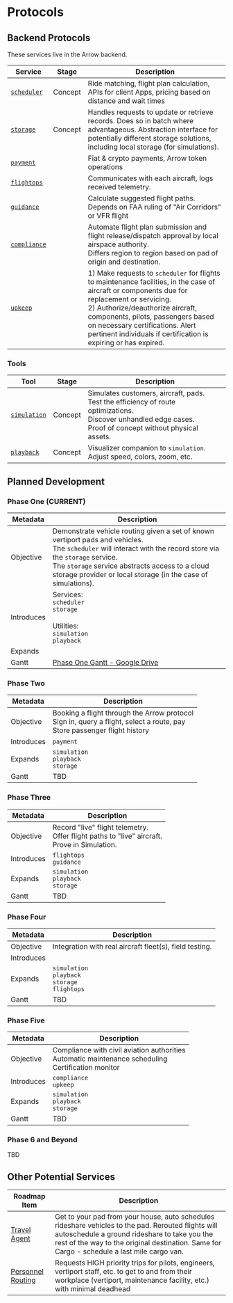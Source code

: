 # Protocols

## Backend Protocols

These services live in the Arrow backend.

Service | Stage | Description
--- | --- | ---
[`scheduler`](./scheduler) | Concept | Ride matching, flight plan calculation, APIs for client Apps, pricing based on distance and wait times
[`storage`](./storage) | Concept |  Handles requests to update or retrieve records. Does so in batch where advantageous. Abstraction interface for potentially different storage solutions, including local storage (for simulations).
[`payment`](./payment) | | Fiat & crypto payments, Arrow token operations
[`flightops`](./flightops) | | Communicates with each aircraft, logs received telemetry.
[`guidance`](./guidance) | | Calculate suggested flight paths. Depends on FAA ruling of "Air Corridors" or VFR flight
[`compliance`](./compliance) | | Automate flight plan submission and flight release/dispatch approval by local airspace authority.<Br>Differs region to region based on pad of origin and destination.
[`upkeep`](./upkeep) | | 1) Make requests to `scheduler` for flights to maintenance facilities, in the case of aircraft or components due for replacement or servicing.<br>2) Authorize/deauthorize aircraft, components, pilots, passengers based on necessary certifications. Alert pertinent individuals if certification is expiring or has expired.

### Tools

Tool | Stage | Description
--- | --- | ---
[`simulation`](./test/simulation) | Concept | Simulates customers, aircraft, pads.<br/>Test the efficiency of route optimizations.<br/>Discover unhandled edge cases.<br/>Proof of concept without physical assets.
[`playback`](./test/playback) | Concept | Visualizer companion to `simulation`.<br/>Adjust speed, colors, zoom, etc.

## Planned Development

### Phase One **(CURRENT)**

Metadata | Description
--- | ---
Objective | Demonstrate vehicle routing given a set of known vertiport pads and vehicles.<br/>The `scheduler` will interact with the record store via the `storage` service.<br/>The `storage` service abstracts access to a cloud storage provider or local storage (in the case of simulations).
Introduces | Services:<br/>`scheduler`<br/>`storage`<br/><br/>Utilities:<br/>`simulation`<br/>`playback`
Expands |
Gantt | [Phase One Gantt - Google Drive](https://docs.google.com/spreadsheets/d/1n2YXbq1wimU18PORQtSU--8hPNuETFIXwcqq1udSDQI/edit?usp=sharing)

### Phase Two

Metadata | Description
--- | ---
Objective | Booking a flight through the Arrow protocol<br/>Sign in, query a flight, select a route, pay<br/>Store passenger flight history
Introduces | `payment`
Expands | `simulation`<br/>`playback`<br/>`storage`
Gantt | TBD

### Phase Three

Metadata | Description
--- | ---
Objective | Record "live" flight telemetry.<br/>Offer flight paths to "live" aircraft.<br/>Prove in Simulation.
Introduces | `flightops`<br/>`guidance`
Expands | `simulation`<br/>`playback`<br/>`storage`
Gantt | TBD

### Phase Four

Metadata | Description
--- | ---
Objective | Integration with real aircraft fleet(s), field testing.
Introduces |
Expands | `simulation`<br/>`playback`<br/>`storage`<br/>`flightops`
Gantt | TBD

### Phase Five

Metadata | Description
--- | ---
Objective | Compliance with civil aviation authorities<br/>Automatic maintenance scheduling<br/>Certification monitor
Introduces | `compliance`<br/>`upkeep`
Expands | `simulation`<br/>`playback`<br/>`storage`
Gantt | TBD

### Phase 6 and Beyond

TBD

## Other Potential Services

Roadmap Item | Description
--- | ---
[Travel Agent]() | Get to your pad from your house, auto schedules rideshare vehicles to the pad. Rerouted flights will autoschedule a ground rideshare to take you the rest of the way to the original destination. Same for Cargo - schedule a last mile cargo van.
[Personnel Routing]() | Requests HIGH priority trips for pilots, engineers, vertiport staff, etc. to get to and from their workplace (vertiport, maintenance facility, etc.) with minimal deadhead